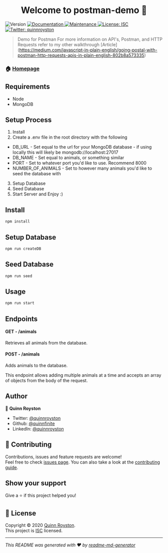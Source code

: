 <h1 align="center">Welcome to postman-demo 👋</h1>
<p>
  <img alt="Version" src="https://img.shields.io/badge/version-1.0.0-blue.svg?cacheSeconds=2592000" />
  <a href="https://github.com/quinnfinite/postman-demo#readme" target="_blank">
    <img alt="Documentation" src="https://img.shields.io/badge/documentation-yes-brightgreen.svg" />
  </a>
  <a href="https://github.com/quinnfinite/postman-demo/graphs/commit-activity" target="_blank">
    <img alt="Maintenance" src="https://img.shields.io/badge/Maintained%3F-yes-green.svg" />
  </a>
  <a href="https://github.com/quinnfinite/postman-demo/blob/master/LICENSE" target="_blank">
    <img alt="License: ISC" src="https://img.shields.io/github/license/quinnfinite/postman-demo" />
  </a>
  <a href="https://twitter.com/quinnroyston" target="_blank">
    <img alt="Twitter: quinnroyston" src="https://img.shields.io/twitter/follow/quinnroyston.svg?style=social" />
  </a>
</p>

> Demo for Postman
> For more information on API's, Postman, and HTTP Requests refer to my other walkthrough [Article] (https://medium.com/javascript-in-plain-english/going-postal-with-postman-http-requests-apis-in-plain-english-802b8a573335)

### 🏠 [Homepage](https://github.com/quinnfinite/postman-demo#readme)

## Requirements
  - Node
  - MongoDB

## Setup Process
1. Install
2. Create a .env file in the root directory with the following
  - DB_URL - Set equal to the url for your MongoDB database - if using locally this will likely be mongodb://localhost:27017
  - DB_NAME - Set equal to animals, or something similar
  - PORT - Set to whatever port you'd like to use. Recommend 8000
  - NUMBER_OF_ANIMALS - Set to however many animals you'd like to seed the database with
3. Setup Database
4. Seed Database
5. Start Server and Enjoy :)


## Install

```sh
npm install
```

## Setup Database
```sh
npm run createDB
```
## Seed Database
```sh
npm run seed
```

## Usage

```sh
npm run start
```

## Endpoints
#### GET - /animals
Retrieves all animals from the database. 

#### POST - /animals
Adds animals to the database. 

This endpoint allows adding multiple animals at a time and accepts an array of objects from the body of the request.

## Author

👤 **Quinn Royston**

* Twitter: [@quinnroyston](https://twitter.com/quinnroyston)
* Github: [@quinnfinite](https://github.com/quinnfinite)
* LinkedIn: [@quinnroyston](https://linkedin.com/in/quinnroyston)

## 🤝 Contributing

Contributions, issues and feature requests are welcome!<br />Feel free to check [issues page](https://github.com/quinnfinite/postman-demo/issues). You can also take a look at the [contributing guide](https://github.com/quinnfinite/postman-demo/blob/master/CONTRIBUTING.md).

## Show your support

Give a ⭐️ if this project helped you!

## 📝 License

Copyright © 2020 [Quinn Royston](https://github.com/quinnfinite).<br />
This project is [ISC](https://github.com/quinnfinite/postman-demo/blob/master/LICENSE) licensed.

***
_This README was generated with ❤️ by [readme-md-generator](https://github.com/kefranabg/readme-md-generator)_